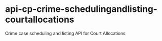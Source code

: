 # api-cp-crime-schedulingandlisting-courtallocations
Crime case scheduling and listing API for Court Allocations

